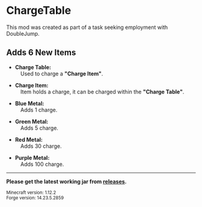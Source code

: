 # ChargeTable

This mod was created as part of a task seeking employment with DoubleJump.

## Adds 6 New Items
- **Charge Table:**   
&emsp;Used to charge a **"Charge Item"**.

- **Charge Item:**   
&emsp;Item holds a charge, it can be charged within the **"Charge Table"**.

- **Blue Metal:**   
&emsp;Adds 1 charge.

- **Green Metal:**   
&emsp;Adds 5 charge.

- **Red Metal:**   
&emsp;Adds 30 charge.

- **Purple Metal:**   
&emsp;Adds 100 charge.



-----------------------------------------------------------------------------------------------------------------------------------------------------------------------
**Please get the latest working jar from [releases](https://github.com/dsevvv/ChargeTable/releases).**

<sub>Minecraft version: 1.12.2</sub>   
<sub>Forge version: 14.23.5.2859</sub>  
